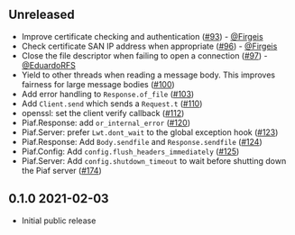 ## Unreleased

- Improve certificate checking and authentication
  ([#93](https://github.com/anmonteiro/piaf/pull/93)) -
  [@Firgeis](https://github.com/Firgeis)
- Check certificate SAN IP address when appropriate
  ([#96](https://github.com/anmonteiro/piaf/pull/96)) -
  [@Firgeis](https://github.com/Firgeis)
- Close the file descriptor when failing to open a connection
  ([#97](https://github.com/anmonteiro/piaf/pull/97)) -
  [@EduardoRFS](https://github.com/EduardoRFS)
- Yield to other threads when reading a message body. This improves fairness
  for large message bodies
  ([#100](https://github.com/anmonteiro/piaf/pull/100))
- Add error handling to `Response.of_file`
  ([#103](https://github.com/anmonteiro/piaf/pull/103))
- Add `Client.send` which sends a `Request.t`
  ([#110](https://github.com/anmonteiro/piaf/pull/110))
- openssl: set the client verify callback
  ([#112](https://github.com/anmonteiro/piaf/pull/112))
- Piaf.Response: add `or_internal_error`
  ([#120](https://github.com/anmonteiro/piaf/pull/120))
- Piaf.Server: prefer `Lwt.dont_wait` to the global exception hook
  ([#123](https://github.com/anmonteiro/piaf/pull/123))
- Piaf.Response: Add `Body.sendfile` and `Response.sendfile`
  ([#124](https://github.com/anmonteiro/piaf/pull/123))
- Piaf.Config: Add `config.flush_headers_immediately`
  ([#125](https://github.com/anmonteiro/piaf/pull/125))
- Piaf.Server: Add `config.shutdown_timeout` to wait before shutting down the
  Piaf server ([#174](https://github.com/anmonteiro/piaf/pull/174))

## 0.1.0 2021-02-03

- Initial public release
